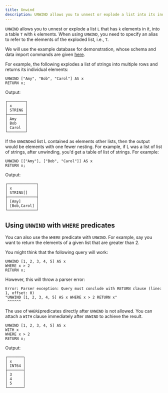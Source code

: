 ```yaml
---
title: Unwind
description: UNWIND allows you to unnest or explode a list into its individual elements.
---
```


`UNWIND` allows you to unnest or explode a list `L` that has `k` elements in it,
into a table `T` with `k` elements.
When using `UNWIND`, you need to specify an alias to refer to the elements
of the exploded list, i.e., `T`.

We will use the example database for demonstration, whose schema and data import commands are given [here](/cypher/query-clauses/example-database).

For example, the following explodes a list of strings into multiple rows and returns its individual elements:

```cypher
UNWIND ["Amy", "Bob", "Carol"] AS x
RETURN x;
```

Output:
```
┌────────┐
│ x      │
│ STRING │
├────────┤
│ Amy    │
│ Bob    │
│ Carol  │
└────────┘
```

If the `UNWIND`ed list L contained as elements other lists,
then the output would be elements with one fewer nesting. For example, if L was a list of 
list of strings, after unwinding, you'd get a table of list of strings. For example:

```cypher
UNWIND [["Amy"], ["Bob", "Carol"]] AS x
RETURN x;
```
Output:
```
┌─────────────┐
│ x           │
│ STRING[]    │
├─────────────┤
│ [Amy]       │
│ [Bob,Carol] │
└─────────────┘
```

## Using `UNWIND` with `WHERE` predicates

You can also use the `WHERE` predicate with `UNWIND`. For example, say you want to return the
elements of a given list that are greater than 2.

You might think that the following query will work:

```cypher
UNWIND [1, 2, 3, 4, 5] AS x
WHERE x > 2
RETURN x;
```
However, this will throw a parser error:
```
Error: Parser exception: Query must conclude with RETURN clause (line: 1, offset: 0)
"UNWIND [1, 2, 3, 4, 5] AS x WHERE x > 2 RETURN x"
 ^^^^^^
```

The use of `WHERE`predicates directly after `UNWIND` is not allowed. You can attach a `WITH` clause
immediately after `UNWIND` to achieve the result.

```cypher
UNWIND [1, 2, 3, 4, 5] AS x
WITH x
WHERE x > 2
RETURN x;
```

Output:
```
┌───────┐
│ x     │
│ INT64 │
├───────┤
│ 3     │
│ 4     │
│ 5     │
└───────┘
```

